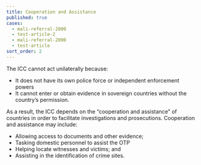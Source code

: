 ```yaml
---
title: Cooperation and Assistance
published: true
cases:
  - mali-referral-2000
  - test-article-2
  - mali-referral-2000
  - test-article
sort_order: 2
---
```



The ICC cannot act unilaterally because:

* It does not have its own police force or independent enforcement powers
* It cannot enter or obtain evidence in sovereign countries without the country’s permission.

As a result, the ICC depends on the “cooperation and assistance” of countries in order to facilitate investigations and prosecutions. Cooperation and assistance may include:

* Allowing access to documents and other evidence;
* Tasking domestic personnel to assist the OTP
* Helping locate witnesses and victims; and
* Assisting in the identification of crime sites.